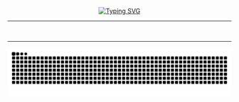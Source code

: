 
<p align="center" width="20%">
<a href="https://git.io/typing-svg"><img src="https://readme-typing-svg.herokuapp.com?font=Fira+Code&pause=1000&color=9e9e9eff&center=true&vCenter=true&width=435&lines=Welcome👋🏻;I'm+a+Back-End+Developer;Always+learning+new+things" alt="Typing SVG" /></a>

<!--
<details>	
  <summary align="center"><b> github profile stats 📊</b></summary>
   <a href="https://github.com/vn7n24fzkq/github-profile-summary-cards"> <img align=center  width="50%" src="http://github-profile-summary-cards.vercel.app/api/cards/stats?username=renannrocha&theme=dark" alt="" /></a>
  <a href="https://github.com/vn7n24fzkq/github-profile-summary-cards"> <img align=center width="50%" src="http://github-profile-summary-cards.vercel.app/api/cards/repos-per-language?username=renannrocha&theme=dark" alt="" /></a>
  
<br/>
</details>
-->
---

<a href="https://github.com/vn7n24fzkq/github-profile-summary-cards"> <img align=center  width="33%" src="http://github-profile-summary-cards.vercel.app/api/cards/stats?username=renannrocha&theme=dark" alt="" /></a>
<a href="https://github.com/vn7n24fzkq/github-profile-summary-cards"> <img align=center width="33%" src="http://github-profile-summary-cards.vercel.app/api/cards/repos-per-language?username=renannrocha&theme=dark" alt="" /></a>
<a href="https://github.com/vn7n24fzkq/github-profile-summary-cards"> <img align=center width="33%" src="http://github-profile-summary-cards.vercel.app/api/cards/most-commit-language?username=renannrocha&theme=dark" alt="" /></a>

---

<!-- <a href="https://github.com/vn7n24fzkq/github-profile-summary-cards"> <img align=center width="100%" src="http://github-profile-summary-cards.vercel.app/api/cards/profile-details?username=renannrocha&theme=dark" alt="" /></a> -->

<picture align="center" >
  <source media="(prefers-color-scheme: dark)" srcset="https://raw.githubusercontent.com/renannrocha/renannrocha/output/github-contribution-grid-snake-dark.svg">
  <source media="(prefers-color-scheme: light)" srcset="https://raw.githubusercontent.com/renannrocha/renannrocha/output/github-contribution-grid-snake-dark.svg">
  <img align="center" alt="github contribution grid snake animation" src="https://raw.githubusercontent.com/renannrocha/renannrocha/output/github-contribution-grid-snake.svg">
</picture>

<!--
<a href="#"><img width="20px"  src="https://raw.githubusercontent.com/iCharlesZ/FigureBed/master/img/octocat.gif"/></a>
-->
